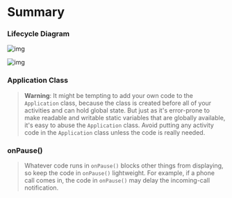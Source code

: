 Summary
==============================

### Lifecycle Diagram

![img](https://codelabs.developers.google.com/codelabs/kotlin-android-training-lifecycles-logging/img/f6b25a71cec4e401.png)

![img](https://codelabs.developers.google.com/codelabs/kotlin-android-training-lifecycles-logging/img/dfde69e6a42d54b3.png)

### Application Class

> **Warning**: It might be tempting to add your own code to the `Application` class, because the class is created before all of your activities and can hold global state. But just as it's error-prone to make readable and writable static variables that are globally available, it's easy to abuse the `Application` class. Avoid putting any activity code in the `Application` class unless the code is really needed.

### onPause()

> Whatever code runs in `onPause()` blocks other things from displaying, so keep the code in `onPause()` lightweight. For example, if a phone call comes in, the code in `onPause()` may delay the incoming-call notification.